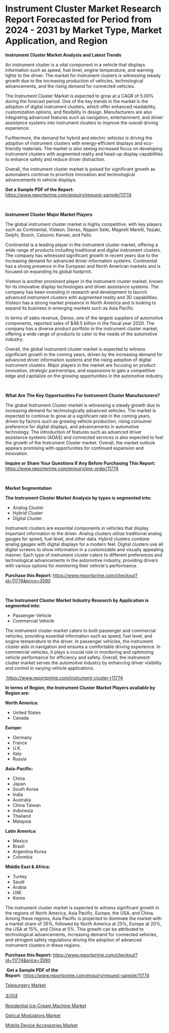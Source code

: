 <p><h1>Instrument Cluster Market Research Report Forecasted for Period from 2024 -  2031 by Market Type, Market Application, and Region</h1></p><p><strong>Instrument Cluster Market Analysis and Latest Trends</strong></p>
<p><p>An instrument cluster is a vital component in a vehicle that displays information such as speed, fuel level, engine temperature, and warning lights to the driver. The market for instrument clusters is witnessing steady growth due to the increasing production of vehicles, technological advancements, and the rising demand for connected vehicles.</p><p>The Instrument Cluster Market is expected to grow at a CAGR of 5.00% during the forecast period. One of the key trends in the market is the adoption of digital instrument clusters, which offer enhanced readability, customization options, and flexibility in design. Manufacturers are also integrating advanced features such as navigation, entertainment, and driver assistance systems into instrument clusters to improve the overall driving experience.</p><p>Furthermore, the demand for hybrid and electric vehicles is driving the adoption of instrument clusters with energy-efficient displays and eco-friendly materials. The market is also seeing increased focus on developing instrument clusters with augmented reality and head-up display capabilities to enhance safety and reduce driver distraction.</p><p>Overall, the instrument cluster market is poised for significant growth as automakers continue to prioritize innovation and technological advancements in vehicle displays.</p></p>
<p><strong>Get a Sample PDF of the Report:&nbsp;</strong> <a href="https://www.reportprime.com/enquiry/request-sample/11774">https://www.reportprime.com/enquiry/request-sample/11774</a></p>
<p>&nbsp;</p>
<p><strong>Instrument Cluster Major Market Players</strong></p>
<p><p>The global instrument cluster market is highly competitive, with key players such as Continental, Visteon, Denso, Nippon Seiki, Magneti Marelli, Yazaki, Delphi, Bosch, Calsonic Kansei, and Feilo. </p><p>Continental is a leading player in the instrument cluster market, offering a wide range of products including traditional and digital instrument clusters. The company has witnessed significant growth in recent years due to the increasing demand for advanced driver information systems. Continental has a strong presence in the European and North American markets and is focused on expanding its global footprint.</p><p>Visteon is another prominent player in the instrument cluster market, known for its innovative display technologies and driver assistance systems. The company has been investing in research and development to launch advanced instrument clusters with augmented reality and 3D capabilities. Visteon has a strong market presence in North America and is looking to expand its business in emerging markets such as Asia Pacific.</p><p>In terms of sales revenue, Denso, one of the largest suppliers of automotive components, reported sales of $48.5 billion in the fiscal year 2020. The company has a diverse product portfolio in the instrument cluster market, offering a wide range of products to cater to the needs of the automotive industry.</p><p>Overall, the global instrument cluster market is expected to witness significant growth in the coming years, driven by the increasing demand for advanced driver information systems and the rising adoption of digital instrument clusters. Major players in the market are focusing on product innovation, strategic partnerships, and expansions to gain a competitive edge and capitalize on the growing opportunities in the automotive industry.</p></p>
<p>&nbsp;</p>
<p><strong>What Are The Key Opportunities For Instrument Cluster Manufacturers?</strong></p>
<p><p>The global Instrument Cluster market is witnessing a steady growth due to increasing demand for technologically advanced vehicles. The market is expected to continue to grow at a significant rate in the coming years, driven by factors such as growing vehicle production, rising consumer preference for digital displays, and advancements in automotive technology. The introduction of features such as advanced driver assistance systems (ADAS) and connected services is also expected to fuel the growth of the Instrument Cluster market. Overall, the market outlook appears promising with opportunities for continued expansion and innovation.</p></p>
<p><strong>Inquire or Share Your Questions If Any Before Purchasing This Report:</strong> <a href="https://www.reportprime.com/enquiry/pre-order/11774">https://www.reportprime.com/enquiry/pre-order/11774</a></p>
<p>&nbsp;</p>
<p><strong>Market Segmentation</strong></p>
<p><strong>The Instrument Cluster Market Analysis by types is segmented into:</strong></p>
<p><ul><li>Analog Cluster</li><li>Hybrid Cluster</li><li>Digital Cluster</li></ul></p>
<p><p>Instrument clusters are essential components in vehicles that display important information to the driver. Analog clusters utilize traditional analog gauges for speed, fuel level, and other data. Hybrid clusters combine analog gauges with digital displays for a modern feel. Digital clusters use all digital screens to show information in a customizable and visually appealing manner. Each type of instrument cluster caters to different preferences and technological advancements in the automotive industry, providing drivers with various options for monitoring their vehicle's performance.</p></p>
<p><strong>Purchase this Report:&nbsp;</strong><a href="https://www.reportprime.com/checkout?id=11774&price=3590">https://www.reportprime.com/checkout?id=11774&price=3590</a></p>
<p>&nbsp;</p>
<p><strong>The Instrument Cluster Market Industry Research by Application is segmented into:</strong></p>
<p><ul><li>Passenger Vehicle</li><li>Commercial Vehicle</li></ul></p>
<p><p>The instrument cluster market caters to both passenger and commercial vehicles, providing essential information such as speed, fuel level, and engine temperature to the driver. In passenger vehicles, the instrument cluster aids in navigation and ensures a comfortable driving experience. In commercial vehicles, it plays a crucial role in monitoring and optimizing vehicle performance for efficiency and safety. Overall, the instrument cluster market serves the automotive industry by enhancing driver visibility and control in varying vehicle applications.</p></p>
<p><a href="https://www.reportprime.com/instrument-cluster-r11774">&nbsp;https://www.reportprime.com/instrument-cluster-r11774</a></p>
<p><strong>In terms of Region, the Instrument Cluster Market Players available by Region are:</strong></p>
<p>
    <p> <strong> North America: </strong>
        <ul>
            <li>United States</li>
            <li>Canada</li>
        </ul>
        </p> 
    <p> <strong> Europe: </strong>
        <ul>
            <li>Germany</li>
            <li>France</li>
            <li>U.K.</li>
            <li>Italy</li>
            <li>Russia</li>
        </ul>
        </p> 
    <p> <strong> Asia-Pacific: </strong>
        <ul>
            <li>China</li>
            <li>Japan</li>
            <li>South Korea</li>
            <li>India</li>
            <li>Australia</li>
            <li>China Taiwan</li>
            <li>Indonesia</li>
            <li>Thailand</li>
            <li>Malaysia</li>
        </ul>
        </p> 
    <p> <strong> Latin America: </strong>
        <ul>
            <li>Mexico</li>
            <li>Brazil</li>
            <li>Argentina Korea</li>
            <li>Colombia</li>
        </ul>
        </p> 
    <p> <strong> Middle East & Africa: </strong>
        <ul>
            <li>Turkey</li>
            <li>Saudi</li>
            <li>Arabia</li>
            <li>UAE</li>
            <li>Korea</li>
        </ul>
    </p>
    </p>
<p><p>The instrument cluster market is expected to witness significant growth in the regions of North America, Asia Pacific, Europe, the USA, and China. Among these regions, Asia Pacific is projected to dominate the market with a market share of 35%, followed by North America at 25%, Europe at 20%, the USA at 15%, and China at 5%. This growth can be attributed to technological advancements, increasing demand for connected vehicles, and stringent safety regulations driving the adoption of advanced instrument clusters in these regions.</p></p>
<p><strong>Purchase this Report: </strong><a href="https://www.reportprime.com/checkout?id=11774&price=3590">https://www.reportprime.com/checkout?id=11774&price=3590</a></p>
<p>&nbsp;<strong>Get a Sample PDF of the Report:&nbsp;&nbsp;</strong><a href="https://www.reportprime.com/enquiry/request-sample/11774">https://www.reportprime.com/enquiry/request-sample/11774</a></p>
<p><strong></strong></p>
<p><p><a href="https://issuu.com/reportprime-2/docs/telesurgery-market-size-2030.pptx">Telesurgery Market</a></p><p><a href="https://medium.com/@moulafa/%EA%B8%80%EB%A1%9C%EB%B2%8C-%EC%B9%B4%EC%9A%B4%ED%84%B0%ED%83%91-%EC%8B%9C%EC%9E%A5%EC%9D%98-%ED%8F%AC%EA%B4%84%EC%A0%81%EC%9D%B8-%EB%B6%84%EC%84%9D-%EC%84%B1%EC%9E%A5-%EB%8F%99%ED%96%A5-%EB%B0%8F-%EC%8B%9C%EC%9E%A5-%EC%98%88%EC%B8%A1-2024%EB%85%84-2031%EB%85%84-dce5a3a60402">조리대</a></p><p><a href="https://medium.com/@angeliabkratzer71943/residential-ice-cream-machine-market-outlook-complete-industry-analysis-2024-to-2031-556c9eb4b1b2">Residential Ice-Cream Machine Market</a></p><p><a href="https://www.linkedin.com/pulse/market-forecast-global-optical-modulators-trends-impact-analysis-xi3fc?trackingId=n0kUdTToCh%2FIeTwwkllrBw%3D%3D">Optical Modulators Market</a></p><p><a href="https://www.linkedin.com/pulse/global-mobile-device-accessories-industry-research-report-competitive-sulac">Mobile Device Accessories Market</a></p></p>